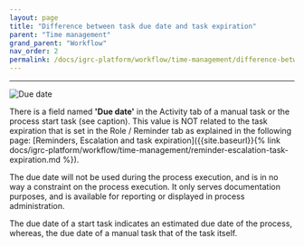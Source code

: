```yaml
---
layout: page
title: "Difference between task due date and task expiration"
parent: "Time management"
grand_parent: "Workflow"
nav_order: 2
permalink: /docs/igrc-platform/workflow/time-management/difference-between-task-due-date-ans-task-expiration/
---
```

---

![Due date](../../time-management/images/dueDate.png "Due date")   

There is a field named **'Due date'** in the Activity tab of a manual task or the process start task (see caption). This value is NOT related to the task expiration that is set in the Role / Reminder tab as explained in the following page: [Reminders, Escalation and task expiration]({{site.baseurl}}{% link docs/igrc-platform/workflow/time-management/reminder-escalation-task-expiration.md %}).   

The due date will not be used during the process execution, and is in no way a constraint on the process execution. It only serves documentation purposes, and is available for reporting or displayed in process administration.   

The due date of a start task indicates an estimated due date of the process, whereas, the due date of a manual task that of the task itself.
